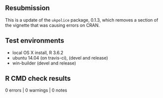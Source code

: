 

## Resubmission

This is a update of the `ukpolice` package, 0.1.3, which removes a section
of the vignette that was causing errors on CRAN.

## Test environments
* local OS X install, R 3.6.2
* ubuntu 14.04 (on travis-ci), (devel and release)
* win-builder (devel and release)

## R CMD check results

0 errors | 0 warnings | 0 notes
